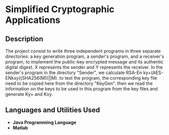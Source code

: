 <h1>Simplified Cryptographic Applications</h1>

 
<h2>Description</h2>
The project consist to write three independent programs in three separate directories: a key generation program, a sender's program, and a receiver's program, to implement the public-key encrypted message and its authentic digital digest. X represents the sender and Y represents the receiver. In the sender's program in the directory "Sender", we calculate RSA-En ky+(AES-ENkxy((SHA256(M))||M). to test the program, the corresponding key file need to be copied here from the directory "KeyGen". then we read the information on the keys to be used in this program from the key files and generate Ky+ and Kxy.
<br />


<h2>Languages and Utilities Used</h2>

- <b>Java Programming Language</b> 
- <b>Matlab</b>
